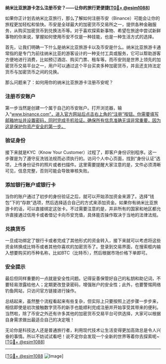 **纳米比亚旅游卡怎么注册币安？——让你的旅行更便捷[[TG💪+ @esim1088](https://t.me/s/esim1088)]**

如果你正计划去纳米比亚旅行，那么了解如何注册币安（Binance）可能会让你的旅程更加轻松和愉快。币安是全球最大的加密货币交易所之一，提供各种金融服务，从购买加密货币到兑换法币等。对于喜欢探索新事物、希望在旅途中尝试新鲜事物的你来说，掌握如何使用币安不仅是一种技能，也是一种生活方式的选择。

首先，让我们明确一下什么是纳米比亚旅游卡以及币安是什么。纳米比亚旅游卡通常指的是专门为前往纳米比亚的游客设计的一种支付工具或服务，它可以帮助游客方便地进行消费，比如预订酒店、购买门票、租车等。而币安则是世界上领先的加密货币交易平台之一，用户可以通过这个平台买卖多种加密货币，并且还支持法定货币与加密货币之间的兑换。

那么问题来了：如何用你的纳米比亚旅游卡注册币安呢？

### 注册币安账户

第一步当然是创建一个属于自己的币安账户。打开浏览器，输入“www.binance.com”，进入官方网站后点击右上角的“注册”按钮。你需要填写邮箱地址并设置密码，同时完成手机验证。确保所有信息准确无误非常重要，因为这是保护你资产安全的第一步。

### 验证身份

接下来就是KYC（Know Your Customer）过程了，即客户身份识别程序。这一步骤是为了遵守反洗钱法规而必须执行的。访问个人中心页面，找到“身份认证”选项，上传身份证件的照片或者扫描件。这里需要提醒大家注意的是，文件必须清晰可见，信息完整，否则可能会导致审核失败。

### 添加银行账户或银行卡

当你的账户通过了初步的身份验证之后，就可以开始添加资金来源了。选择“钱包”下的“存款”选项，然后选择适合自己的方式来添加资金。如果你有纳米比亚旅游卡的话，可以直接绑定这张卡。不过需要注意的是，并非所有的国家和地区都允许直接通过信用卡或者借记卡向币安充值，具体能否操作取决于当地的法律法规。

### 兑换货币

一旦成功绑定了银行卡或者完成了其他形式的资金转入，接下来就可以考虑将这些资金转换成比特币或者其他你喜欢的加密货币了。登录到交易界面，在搜索框内输入想要购买的币种名称，比如BTC（比特币），然后根据市场价格下单即可。

### 安全提示

最后但同样重要的一点就是安全性问题。记得妥善保管好自己的私钥和助记词，不要轻易泄露给他人；定期更改登录密码，增强账户的安全性；此外，也要警惕网络钓鱼网站，只访问官方链接进行操作。

总结起来，虽然整个流程看起来有些复杂，但实际上只要按照上述步骤一步步来，相信即使是初次接触数字货币的新手也能顺利完成注册并开始享受其带来的便利。当然啦，除了币安之外还有许多其他的加密货币交易平台可供选择，大家可以根据自身需求做出最适合自己的决定哦！

无论你是科技达人还是普通旅行者，利用现代技术让生活变得更加高效总是令人兴奋的事情。所以不妨试试看吧！说不定你会发现一个全新的世界等着你去探索呢~ [[TG💪+ @esim1088](https://t.me/s/esim1088)]

---

[[TG💪+ @esim1088](https://t.me/s/esim1088) ![Image](https://i.postimg.cc/4NQfJmqS/Snipaste-2025-05-13-00-14-12.png)]